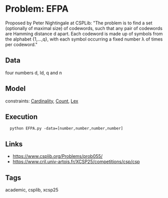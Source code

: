 # Problem: EFPA

 Proposed by Peter Nightingale at CSPLib:
     "The problem is to find a set (optionally of maximal size) of codewords, such that any pair of codewords are Hamming distance d apart.
     Each codeword is made up of symbols from the alphabet {1,…,q}, with each symbol occurring a fixed number λ of times per codeword."

## Data
four numbers d, ld, q and n

## Model
  constraints: [Cardinality](https://pycsp.org/documentation/constraints/Cardinality), [Count](https://pycsp.org/documentation/constraints/Count), [Lex](https://pycsp.org/documentation/constraints/Lex)

## Execution
```
  python EFPA.py -data=[number,number,number,number]
```

## Links
  - https://www.csplib.org/Problems/prob055/
  - https://www.cril.univ-artois.fr/XCSP25/competitions/csp/csp

## Tags
  academic, csplib, xcsp25
